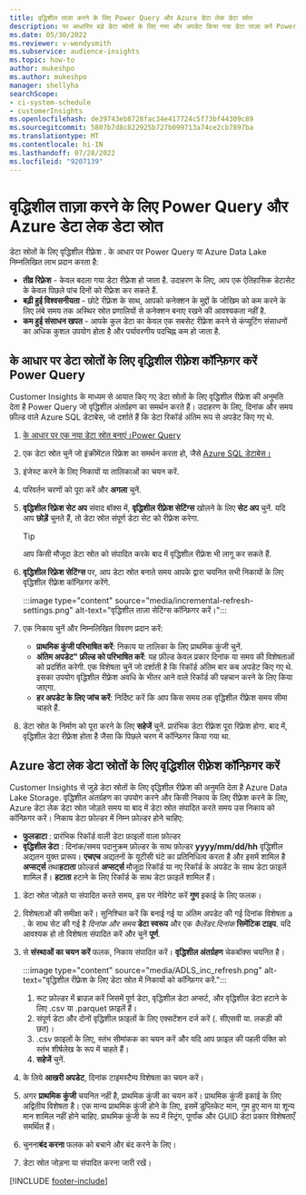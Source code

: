 ```yaml
---
title: वृद्धिशील ताज़ा करने के लिए Power Query और Azure डेटा लेक डेटा स्रोत
description: पर आधारित बड़े डेटा स्रोतों के लिए नया और अपडेट किया गया डेटा ताज़ा करें Power Query या Azure डेटा लेक डेटा स्रोत।
ms.date: 05/30/2022
ms.reviewer: v-wendysmith
ms.subservice: audience-insights
ms.topic: how-to
author: mukeshpo
ms.author: mukeshpo
manager: shellyha
searchScope:
- ci-system-schedule
- customerInsights
ms.openlocfilehash: de39743eb8728fac34e417724c5f73bf44309c89
ms.sourcegitcommit: 5807b7d8c822925b727b099713a74ce2cb7897ba
ms.translationtype: MT
ms.contentlocale: hi-IN
ms.lasthandoff: 07/28/2022
ms.locfileid: "9207139"
---
```

# <a name="incremental-refresh-for-power-query-and-azure-data-lake-data-sources"></a>वृद्धिशील ताज़ा करने के लिए Power Query और Azure डेटा लेक डेटा स्रोत

डेटा स्रोतों के लिए वृद्धिशील रीफ़्रेश . के आधार पर Power Query या Azure Data Lake निम्नलिखित लाभ प्रदान करता है:

- **तीव्र रिफ़्रेश** - केवल बदला गया डेटा रीफ़्रेश हो जाता है. उदाहरण के लिए, आप एक ऐतिहासिक डेटासेट के केवल पिछले पांच दिनों को रीफ़्रेश कर सकते हैं.
- **बढ़ी हुई विश्वसनीयता** - छोटे रीफ़्रेश के साथ, आपको कनेक्शन के मुद्दों के जोखिम को कम करने के लिए लंबे समय तक अस्थिर स्रोत प्रणालियों से कनेक्शन बनाए रखने की आवश्यकता नहीं है.
- **कम हुई संसाधन खपत** - आपके कुल डेटा का केवल एक सबसेट रीफ़्रेश करने से कंप्यूटिंग संसाधनों का अधिक कुशल उपयोग होता है और पर्यावरणीय पदचिह्न कम हो जाता है.

## <a name="configure-incremental-refresh-for-data-sources-based-on-power-query"></a>के आधार पर डेटा स्रोतों के लिए वृद्धिशील रीफ़्रेश कॉन्फ़िगर करें Power Query

Customer Insights के माध्यम से आयात किए गए डेटा स्रोतों के लिए वृद्धिशील रीफ़्रेश की अनुमति देता है Power Query जो वृद्धिशील अंतर्ग्रहण का समर्थन करते हैं। उदाहरण के लिए, दिनांक और समय फ़ील्ड वाले Azure SQL डेटाबेस, जो दर्शाते हैं कि डेटा रिकॉर्ड अंतिम रूप से अपडेट किए गए थे.

1. [के आधार पर एक नया डेटा स्रोत बनाएं।Power Query](connect-power-query.md)

1. एक डेटा स्रोत चुनें जो इंक्रीमेंटल रिफ्रेश का समर्थन करता हो, जैसे [Azure SQL डेटाबेस।](/power-query/connectors/azuresqldatabase)

1. इंजेस्ट करने के लिए निकायों या तालिकाओं का चयन करें.

1. परिवर्तन चरणों को पूरा करें और **अगला** चुनें.

1. **वृद्धिशील रिफ़्रेश सेट अप** संवाद बॉक्स में, **वृद्धिशील रीफ़्रेश सेटिंग्स** खोलने के लिए **सेट अप** चुनें. यदि आप **छोड़ें** चुनते हैं, तो डेटा स्रोत संपूर्ण डेटा सेट को रीफ़्रेश करेगा.
   > [!TIP]
   > आप किसी मौजूदा डेटा स्रोत को संपादित करके बाद में वृद्धिशील रीफ़्रेश भी लागू कर सकते हैं.

1. **वृद्धिशील रिफ़्रेश सेटिंग्स** पर, आप डेटा स्रोत बनाते समय आपके द्वारा चयनित सभी निकायों के लिए वृद्धिशील रीफ़्रेश कॉन्फ़िगर करेंगे.

   :::image type="content" source="media/incremental-refresh-settings.png" alt-text="वृद्धिशील ताज़ा सेटिंग्स कॉन्फ़िगर करें।":::

1. एक निकाय चुनें और निम्नलिखित विवरण प्रदान करें:

   - **प्राथमिक कुंजी परिभाषित करें**: निकाय या तालिका के लिए प्राथमिक कुंजी चुनें.
   - **अंतिम अपडेट" फ़ील्ड को परिभाषित करें**: यह फ़ील्ड केवल प्रकार दिनांक या समय की विशेषताओं को प्रदर्शित करेगी. एक विशेषता चुनें जो दर्शाती है कि रिकॉर्ड अंतिम बार कब अपडेट किए गए थे. इसका उपयोग वृद्धिशील रीफ़्रेश अवधि के भीतर आने वाले रिकॉर्ड की पहचान करने के लिए किया जाएगा.
   - **हर अपडेट के लिए जांच करें**: निर्दिष्ट करें कि आप किस समय तक वृद्धिशील रीफ़्रेश समय सीमा चाहते हैं.

1. डेटा स्रोत के निर्माण को पूरा करने के लिए **सहेजें** चुनें. प्रारंभिक डेटा रीफ़्रेश पूरा रिफ़्रेश होगा. बाद में, वृद्धिशील डेटा रीफ़्रेश होता है जैसा कि पिछले चरण में कॉन्फ़िगर किया गया था.

## <a name="configure-incremental-refresh-for-azure-data-lake-data-sources"></a>Azure डेटा लेक डेटा स्रोतों के लिए वृद्धिशील रीफ़्रेश कॉन्फ़िगर करें

Customer Insights से जुड़े डेटा स्रोतों के लिए वृद्धिशील रीफ़्रेश की अनुमति देता है Azure Data Lake Storage. वृद्धिशील अंतर्ग्रहण का उपयोग करने और किसी निकाय के लिए रीफ़्रेश करने के लिए, Azure डेटा लेक डेटा स्रोत जोड़ते समय या बाद में डेटा स्रोत संपादित करते समय उस निकाय को कॉन्फ़िगर करें। निकाय डेटा फ़ोल्डर में निम्न फ़ोल्डर होने चाहिए:

- **फुलडाटा** : प्रारंभिक रिकॉर्ड वाली डेटा फ़ाइलों वाला फ़ोल्डर
- **वृद्धिशील डेटा** : दिनांक/समय पदानुक्रम फ़ोल्डर के साथ फ़ोल्डर **yyyy/mm/dd/hh** वृद्धिशील अद्यतन युक्त प्रारूप। **एचएच** अद्यतनों के यूटीसी घंटे का प्रतिनिधित्व करता है और इसमें शामिल है **अप्सर्ट्स** तथा**हटाता** फ़ोल्डर्स **अप्सर्ट्स** मौजूदा रिकॉर्ड या नए रिकॉर्ड के अपडेट के साथ डेटा फ़ाइलें शामिल हैं। **हटाता** हटाने के लिए रिकॉर्ड के साथ डेटा फ़ाइलें शामिल हैं।

1. डेटा स्रोत जोड़ते या संपादित करते समय, इस पर नेविगेट करें **गुण** इकाई के लिए फलक।

1. विशेषताओं की समीक्षा करें। सुनिश्चित करें कि बनाई गई या अंतिम अपडेट की गई दिनांक विशेषता a . के साथ सेट की गई है *दिनांक और समय* **डेटा स्वरूप** और एक *कैलेंडर.दिनांक* **सिमेंटिक टाइप**. यदि आवश्यक हो तो विशेषता संपादित करें और चुनें **पूर्ण**.

1. से **संस्थाओं का चयन करें** फलक, निकाय संपादित करें। **वृद्धिशील अंतर्ग्रहण** चेकबॉक्स चयनित है।

   :::image type="content" source="media/ADLS_inc_refresh.png" alt-text="वृद्धिशील रीफ़्रेश के लिए डेटा स्रोत में निकायों को कॉन्फ़िगर करें.":::

   1. रूट फ़ोल्डर में ब्राउज़ करें जिसमें पूर्ण डेटा, वृद्धिशील डेटा अप्सर्ट, और वृद्धिशील डेटा हटाने के लिए .csv या .parquet फ़ाइलें हैं।
   1. संपूर्ण डेटा और दोनों वृद्धिशील फ़ाइलों के लिए एक्सटेंशन दर्ज करें (\. सीएसवी या\. लकड़ी की छत)।
   1. .csv फ़ाइलों के लिए, स्तंभ सीमांकक का चयन करें और यदि आप फ़ाइल की पहली पंक्ति को स्तंभ शीर्षलेख के रूप में चाहते हैं।
   1. **सहेजें** चुनें.

1. के लिये **आखरी अपडेट**, दिनांक टाइमस्टैम्प विशेषता का चयन करें।

1. अगर **प्राथमिक कुंजी** चयनित नहीं है, प्राथमिक कुंजी का चयन करें। प्राथमिक कुंजी इकाई के लिए अद्वितीय विशेषता है। एक मान्य प्राथमिक कुंजी होने के लिए, इसमें डुप्लिकेट मान, गुम हुए मान या शून्य मान शामिल नहीं होने चाहिए. प्राथमिक कुंजी के रूप में स्ट्रिंग, पूर्णांक और GUID डेटा प्रकार विशेषताएँ समर्थित हैं।

1. चुनना**बंद करना** फलक को बचाने और बंद करने के लिए।

1. डेटा स्रोत जोड़ना या संपादित करना जारी रखें।

[!INCLUDE [footer-include](includes/footer-banner.md)]
